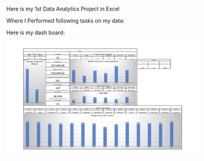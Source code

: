 Here is my 1st Data Analytics Project in Excel 

Where I Performed following tasks on my data:


Here is my dash board:

<img src="Analysis project 1-1.jpg" width="600" height="300"/><br><br>
